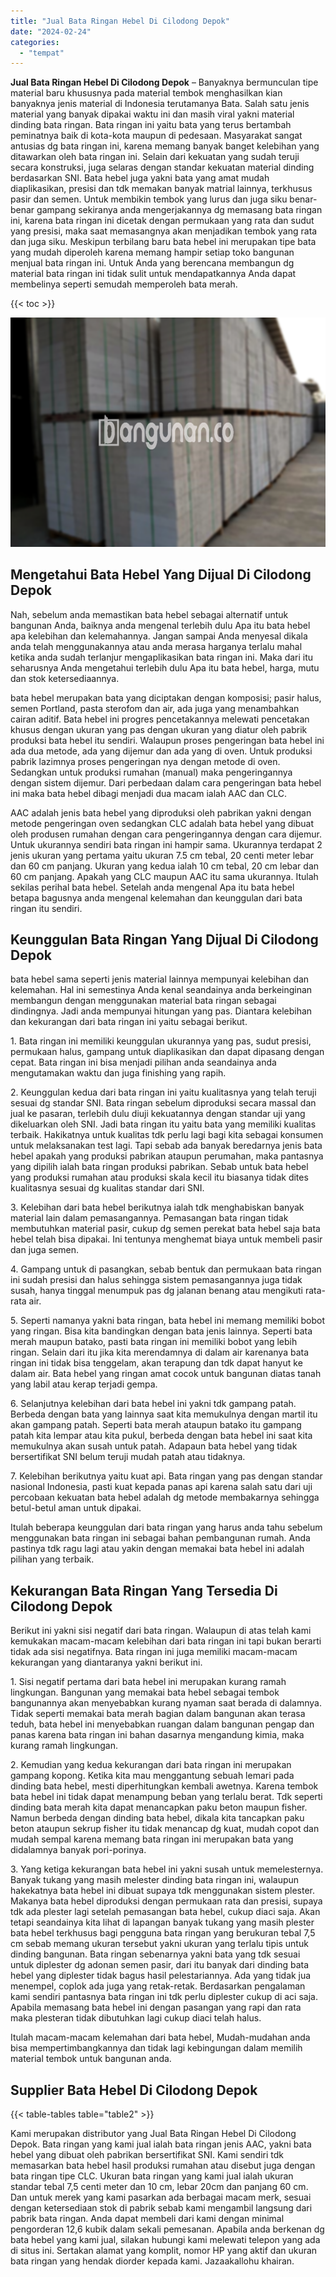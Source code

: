 ```yaml
---
title: "Jual Bata Ringan Hebel Di Cilodong Depok"
date: "2024-02-24"
categories: 
  - "tempat"
---
```


**Jual Bata Ringan Hebel Di Cilodong Depok** – Banyaknya bermunculan tipe material baru khususnya pada material tembok menghasilkan kian banyaknya jenis material di Indonesia terutamanya Bata. Salah satu jenis material yang banyak dipakai waktu ini dan masih viral yakni material dinding bata ringan. Bata ringan ini yaitu bata yang terus bertambah peminatnya baik di kota-kota maupun di pedesaan. Masyarakat sangat antusias dg bata ringan ini, karena memang banyak banget kelebihan yang ditawarkan oleh bata ringan ini. Selain dari kekuatan yang sudah teruji secara konstruksi, juga selaras dengan standar kekuatan material dinding berdasarkan SNI. Bata hebel juga yakni bata yang amat mudah diaplikasikan, presisi dan tdk memakan banyak matrial lainnya, terkhusus pasir dan semen. Untuk membikin tembok yang lurus dan juga siku benar-benar gampang sekiranya anda mengerjakannya dg memasang bata ringan ini, karena bata ringan ini dicetak dengan permukaan yang rata dan sudut yang presisi, maka saat memasangnya akan menjadikan tembok yang rata dan juga siku. Meskipun terbilang baru bata hebel ini merupakan tipe bata yang mudah diperoleh karena memang hampir setiap toko bangunan menjual bata ringan ini. Untuk Anda yang berencana membangun dg material bata ringan ini tidak sulit untuk mendapatkannya Anda dapat membelinya seperti semudah memperoleh bata merah.

{{< toc >}}

![Jual Bata Ringan Hebel Di Cilodong Depok](/images/jual-hebel-murah-02.png)

## Mengetahui Bata Hebel Yang Dijual Di Cilodong Depok

Nah, sebelum anda memastikan bata hebel sebagai alternatif untuk bangunan Anda, baiknya anda mengenal terlebih dulu Apa itu bata hebel apa kelebihan dan kelemahannya. Jangan sampai Anda menyesal dikala anda telah menggunakannya atau anda merasa harganya terlalu mahal ketika anda sudah terlanjur mengaplikasikan bata ringan ini. Maka dari itu seharusnya Anda mengetahui terlebih dulu Apa itu bata hebel, harga, mutu dan stok ketersediaannya.

bata hebel merupakan bata yang diciptakan dengan komposisi; pasir halus, semen Portland, pasta sterofom dan air, ada juga yang menambahkan cairan aditif. Bata hebel ini progres pencetakannya melewati pencetakan khusus dengan ukuran yang pas dengan ukuran yang diatur oleh pabrik produksi bata hebel itu sendiri. Walaupun proses pengeringan bata hebel ini ada dua metode, ada yang dijemur dan ada yang di oven. Untuk produksi pabrik lazimnya proses pengeringan nya dengan metode di oven. Sedangkan untuk produksi rumahan (manual) maka pengeringannya dengan sistem dijemur. Dari perbedaan dalam cara pengeringan bata hebel ini maka bata hebel dibagi menjadi dua macam ialah AAC dan CLC.

AAC adalah jenis bata hebel yang diproduksi oleh pabrikan yakni dengan metode pengeringan oven sedangkan CLC adalah bata hebel yang dibuat oleh produsen rumahan dengan cara pengeringannya dengan cara dijemur. Untuk ukurannya sendiri bata ringan ini hampir sama. Ukurannya terdapat 2 jenis ukuran yang pertama yaitu ukuran 7.5 cm tebal, 20 centi meter lebar dan 60 cm panjang. Ukuran yang kedua ialah 10 cm tebal, 20 cm lebar dan 60 cm panjang. Apakah yang CLC maupun AAC itu sama ukurannya. Itulah sekilas perihal bata hebel. Setelah anda mengenal Apa itu bata hebel betapa bagusnya anda mengenal kelemahan dan keunggulan dari bata ringan itu sendiri.

## Keunggulan Bata Ringan Yang Dijual Di Cilodong Depok

bata hebel sama seperti jenis material lainnya mempunyai kelebihan dan kelemahan. Hal ini semestinya Anda kenal seandainya anda berkeinginan membangun dengan menggunakan material bata ringan sebagai dindingnya. Jadi anda mempunyai hitungan yang pas. Diantara kelebihan dan kekurangan dari bata ringan ini yaitu sebagai berikut.

1\. Bata ringan ini memiliki keunggulan ukurannya yang pas, sudut presisi, permukaan halus, gampang untuk diaplikasikan dan dapat dipasang dengan cepat. Bata ringan ini bisa menjadi pilihan anda seandainya anda mengutamakan waktu dan juga finishing yang rapih.

2\. Keunggulan kedua dari bata ringan ini yaitu kualitasnya yang telah teruji sesuai dg standar SNI. Bata ringan sebelum diproduksi secara massal dan jual ke pasaran, terlebih dulu diuji kekuatannya dengan standar uji yang dikeluarkan oleh SNI. Jadi bata ringan itu yaitu bata yang memiliki kualitas terbaik. Hakikatnya untuk kualitas tdk perlu lagi bagi kita sebagai konsumen untuk melaksanakan test lagi. Tapi sebab ada banyak beredarnya jenis bata hebel apakah yang produksi pabrikan ataupun perumahan, maka pantasnya yang dipilih ialah bata ringan produksi pabrikan. Sebab untuk bata hebel yang produksi rumahan atau produksi skala kecil itu biasanya tidak dites kualitasnya sesuai dg kualitas standar dari SNI.

3\. Kelebihan dari bata hebel berikutnya ialah tdk menghabiskan banyak material lain dalam pemasangannya. Pemasangan bata ringan tidak membutuhkan material pasir, cukup dg semen perekat bata hebel saja bata hebel telah bisa dipakai. Ini tentunya menghemat biaya untuk membeli pasir dan juga semen.

4\. Gampang untuk di pasangkan, sebab bentuk dan permukaan bata ringan ini sudah presisi dan halus sehingga sistem pemasangannya juga tidak susah, hanya tinggal menumpuk pas dg jalanan benang atau mengikuti rata-rata air.

5\. Seperti namanya yakni bata ringan, bata hebel ini memang memiliki bobot yang ringan. Bisa kita bandingkan dengan bata jenis lainnya. Seperti bata merah maupun batako, pasti bata ringan ini memiliki bobot yang lebih ringan. Selain dari itu jika kita merendamnya di dalam air karenanya bata ringan ini tidak bisa tenggelam, akan terapung dan tdk dapat hanyut ke dalam air. Bata hebel yang ringan amat cocok untuk bangunan diatas tanah yang labil atau kerap terjadi gempa.

6\. Selanjutnya kelebihan dari bata hebel ini yakni tdk gampang patah. Berbeda dengan bata yang lainnya saat kita memukulnya dengan martil itu akan gampang patah. Seperti bata merah ataupun batako itu gampang patah kita lempar atau kita pukul, berbeda dengan bata hebel ini saat kita memukulnya akan susah untuk patah. Adapaun bata hebel yang tidak bersertifikat SNI belum teruji mudah patah atau tidaknya.

7\. Kelebihan berikutnya yaitu kuat api. Bata ringan yang pas dengan standar nasional Indonesia, pasti kuat kepada panas api karena salah satu dari uji percobaan kekuatan bata hebel adalah dg metode membakarnya sehingga betul-betul aman untuk dipakai.

Itulah beberapa keunggulan dari bata ringan yang harus anda tahu sebelum menggunakan bata ringan ini sebagai bahan pembangunan rumah. Anda pastinya tdk ragu lagi atau yakin dengan memakai bata hebel ini adalah pilihan yang terbaik.

## Kekurangan Bata Ringan Yang Tersedia Di Cilodong Depok

Berikut ini yakni sisi negatif dari bata ringan. Walaupun di atas telah kami kemukakan macam-macam kelebihan dari bata ringan ini tapi bukan berarti tidak ada sisi negatifnya. Bata ringan ini juga memiliki macam-macam kekurangan yang diantaranya yakni berikut ini.

1\. Sisi negatif pertama dari bata hebel ini merupakan kurang ramah lingkungan. Bangunan yang memakai bata hebel sebagai tembok bangunannya akan menyebabkan kurang nyaman saat berada di dalamnya. Tidak seperti memakai bata merah bagian dalam bangunan akan terasa teduh, bata hebel ini menyebabkan ruangan dalam bangunan pengap dan panas karena bata ringan ini bahan dasarnya mengandung kimia, maka kurang ramah lingkungan.

2\. Kemudian yang kedua kekurangan dari bata ringan ini merupakan gampang kopong. Ketika kita mau menggantung sebuah lemari pada dinding bata hebel, mesti diperhitungkan kembali awetnya. Karena tembok bata hebel ini tidak dapat menampung beban yang terlalu berat. Tdk seperti dinding bata merah kita dapat menancapkan paku beton maupun fisher. Namun berbeda dengan dinding bata hebel, dikala kita tancapkan paku beton ataupun sekrup fisher itu tidak menancap dg kuat, mudah copot dan mudah sempal karena memang bata ringan ini merupakan bata yang didalamnya banyak pori-porinya.

3\. Yang ketiga kekurangan bata hebel ini yakni susah untuk memelesternya. Banyak tukang yang masih melester dinding bata ringan ini, walaupun hakekatnya bata hebel ini dibuat supaya tdk menggunakan sistem plester. Makanya bata hebel diproduksi dengan permukaan rata dan presisi, supaya tdk ada plester lagi setelah pemasangan bata hebel, cukup diaci saja. Akan tetapi seandainya kita lihat di lapangan banyak tukang yang masih plester bata hebel terkhusus bagi pengguna bata ringan yang berukuran tebal 7,5 cm sebab memang ukuran tersebut yakni ukuran yang terlalu tipis untuk dinding bangunan. Bata ringan sebenarnya yakni bata yang tdk sesuai untuk diplester dg adonan semen pasir, dari itu banyak dari dinding bata hebel yang diplester tidak bagus hasil pelestariannya. Ada yang tidak jua menempel, coplok ada juga yang retak-retak. Berdasarkan pengalaman kami sendiri pantasnya bata ringan ini tdk perlu diplester cukup di aci saja. Apabila memasang bata hebel ini dengan pasangan yang rapi dan rata maka plesteran tidak dibutuhkan lagi cukup diaci telah halus.

Itulah macam-macam kelemahan dari bata hebel, Mudah-mudahan anda bisa mempertimbangkannya dan tidak lagi kebingungan dalam memilih material tembok untuk bangunan anda.

## Supplier Bata Hebel Di Cilodong Depok

{{< table-tables table="table2" >}}

Kami merupakan distributor yang Jual Bata Ringan Hebel Di Cilodong Depok. Bata ringan yang kami jual ialah bata ringan jenis AAC, yakni bata hebel yang dibuat oleh pabrikan bersertifikat SNI. Kami sendiri tdk memasarkan bata hebel hasil produksi rumahan atau disebut juga dengan bata ringan tipe CLC. Ukuran bata ringan yang kami jual ialah ukuran standar tebal 7,5 centi meter dan 10 cm, lebar 20cm dan panjang 60 cm. Dan untuk merek yang kami pasarkan ada berbagai macam merk, sesuai dengan ketersediaan stok di pabrik sebab kami mengambil langsung dari pabrik bata ringan. Anda dapat membeli dari kami dengan minimal pengorderan 12,6 kubik dalam sekali pemesanan. Apabila anda berkenan dg bata hebel yang kami jual, silakan hubungi kami melewati telepon yang ada di situs ini. Sertakan alamat yang komplit, nomor HP yang aktif dan ukuran bata ringan yang hendak diorder kepada kami. Jazaakallohu khairan.
